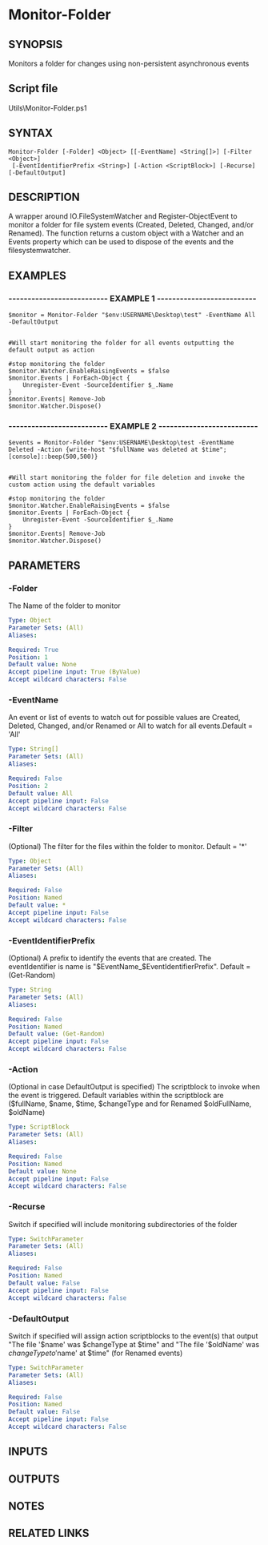 # Monitor-Folder

## SYNOPSIS
Monitors a folder for changes using non-persistent asynchronous events

## Script file
Utils\Monitor-Folder.ps1

## SYNTAX

```
Monitor-Folder [-Folder] <Object> [[-EventName] <String[]>] [-Filter <Object>]
 [-EventIdentifierPrefix <String>] [-Action <ScriptBlock>] [-Recurse] [-DefaultOutput]
```

## DESCRIPTION
A wrapper around IO.FileSystemWatcher and Register-ObjectEvent to monitor a folder for file system events (Created, Deleted, Changed, and/or Renamed).
The function returns a custom object with a Watcher and an Events property which can be used to dispose of the events and the filesystemwatcher.

## EXAMPLES

### -------------------------- EXAMPLE 1 --------------------------
```
$monitor = Monitor-Folder "$env:USERNAME\Desktop\test" -EventName All -DefaultOutput


#Will start monitoring the folder for all events outputting the default output as action

#stop monitoring the folder
$monitor.Watcher.EnableRaisingEvents = $false
$monitor.Events | ForEach-Object {
    Unregister-Event -SourceIdentifier $_.Name
}
$monitor.Events| Remove-Job
$monitor.Watcher.Dispose()
```
### -------------------------- EXAMPLE 2 --------------------------
```
$events = Monitor-Folder "$env:USERNAME\Desktop\test -EventName Deleted -Action {write-host "$fullName was deleted at $time";[console]::beep(500,500)}


#Will start monitoring the folder for file deletion and invoke the custom action using the default variables

#stop monitoring the folder
$monitor.Watcher.EnableRaisingEvents = $false
$monitor.Events | ForEach-Object {
    Unregister-Event -SourceIdentifier $_.Name
}
$monitor.Events| Remove-Job
$monitor.Watcher.Dispose()
```
## PARAMETERS

### -Folder
The Name of the folder to monitor

```yaml
Type: Object
Parameter Sets: (All)
Aliases: 

Required: True
Position: 1
Default value: None
Accept pipeline input: True (ByValue)
Accept wildcard characters: False
```

### -EventName
An event or list of events to watch out for possible values are Created, Deleted, Changed, and/or Renamed or All to watch for all events.Default = 'All'

```yaml
Type: String[]
Parameter Sets: (All)
Aliases: 

Required: False
Position: 2
Default value: All
Accept pipeline input: False
Accept wildcard characters: False
```

### -Filter
(Optional) The filter for the files within the folder to monitor.
Default = '*'

```yaml
Type: Object
Parameter Sets: (All)
Aliases: 

Required: False
Position: Named
Default value: *
Accept pipeline input: False
Accept wildcard characters: False
```

### -EventIdentifierPrefix
(Optional) A prefix to identify the events that are created.
The eventIdentifier is name is "$EventName_$EventIdentifierPrefix".
Default = (Get-Random)

```yaml
Type: String
Parameter Sets: (All)
Aliases: 

Required: False
Position: Named
Default value: (Get-Random)
Accept pipeline input: False
Accept wildcard characters: False
```

### -Action
(Optional in case DefaultOutput is specified) The scriptblock to invoke when the event is triggered.
Default variables within the scriptblock are ($fullName, $name, $time, $changeType and for Renamed $oldFullName, $oldName)

```yaml
Type: ScriptBlock
Parameter Sets: (All)
Aliases: 

Required: False
Position: Named
Default value: None
Accept pipeline input: False
Accept wildcard characters: False
```

### -Recurse
Switch if specified will include monitoring subdirectories of the folder

```yaml
Type: SwitchParameter
Parameter Sets: (All)
Aliases: 

Required: False
Position: Named
Default value: False
Accept pipeline input: False
Accept wildcard characters: False
```

### -DefaultOutput
Switch if specified will assign action scriptblocks to the event(s) that output "The file '$name' was $changeType at $time" and "The file '$oldName' was $changeType to '$name' at $time" (for Renamed events)

```yaml
Type: SwitchParameter
Parameter Sets: (All)
Aliases: 

Required: False
Position: Named
Default value: False
Accept pipeline input: False
Accept wildcard characters: False
```

## INPUTS

## OUTPUTS

## NOTES

## RELATED LINKS





